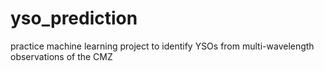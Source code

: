 # yso_prediction
practice machine learning project to identify YSOs from multi-wavelength observations of the CMZ
